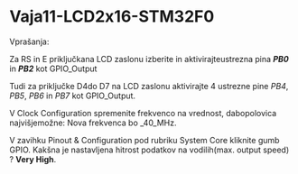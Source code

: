 # Vaja11-LCD2x16-STM32F0

Vprašanja:

Za RS in E priključkana LCD zaslonu izberite in aktivirajteustrezna pina ___PB0___ in ___PB2___ kot GPIO_Output

Tudi za priključke D4do D7 na LCD zaslonu aktivirajte 4 ustrezne pine _PB4_, _PB5_, _PB6_ in _PB7_ kot GPIO_Output. 

V Clock Configuration spremenite frekvenco na vrednost, dabopolovica najvišjemožne: Nova frekvenca bo _40_MHz.

V  zavihku Pinout  & Configuration pod  rubriku System  Core kliknite  gumb GPIO. Kakšna je nastavljena hitrost podatkov na vodilih(max. output speed) ? __Very High__.
